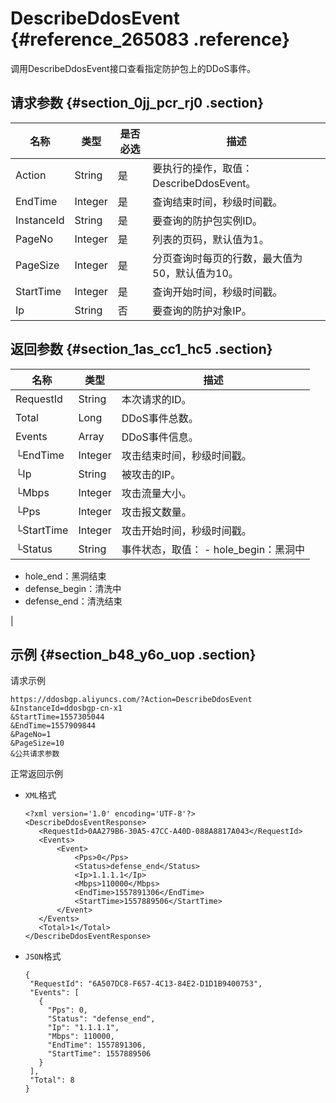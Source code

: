 # DescribeDdosEvent {#reference_265083 .reference}

调用DescribeDdosEvent接口查看指定防护包上的DDoS事件。

## 请求参数 {#section_0jj_pcr_rj0 .section}

|名称|类型|是否必选|描述|
|--|--|----|--|
|Action|String|是|要执行的操作，取值：DescribeDdosEvent。|
|EndTime|Integer|是|查询结束时间，秒级时间戳。|
|InstanceId|String|是|要查询的防护包实例ID。|
|PageNo|Integer|是|列表的页码，默认值为1。|
|PageSize|Integer|是|分页查询时每页的行数，最大值为50，默认值为10。|
|StartTime|Integer|是|查询开始时间，秒级时间戳。|
|Ip|String|否|要查询的防护对象IP。|

## 返回参数 {#section_1as_cc1_hc5 .section}

|名称|类型|描述|
|--|--|--|
|RequestId|String|本次请求的ID。|
|Total|Long|DDoS事件总数。|
|Events|Array|DDoS事件信息。|
|└EndTime|Integer|攻击结束时间，秒级时间戳。|
|└Ip|String|被攻击的IP。|
|└Mbps|Integer|攻击流量大小。|
|└Pps|Integer|攻击报文数量。|
|└StartTime|Integer|攻击开始时间，秒级时间戳。|
|└Status|String|事件状态，取值： -   hole\_begin：黑洞中
-   hole\_end：黑洞结束
-   defense\_begin：清洗中
-   defense\_end：清洗结束

 |

## 示例 {#section_b48_y6o_uop .section}

请求示例

``` {#codeblock_60x_v7t_oqo}
https://ddosbgp.aliyuncs.com/?Action=DescribeDdosEvent
&InstanceId=ddosbgp-cn-x1
&StartTime=1557305044
&EndTime=1557909844
&PageNo=1
&PageSize=10
&公共请求参数
```

正常返回示例

-   `XML`格式

    ``` {#codeblock_yok_0bb_bul}
    <?xml version='1.0' encoding='UTF-8'?>
    <DescribeDdosEventResponse>
       <RequestId>0AA279B6-30A5-47CC-A40D-088A8817A043</RequestId>
       <Events>
           <Event>
               <Pps>0</Pps>
               <Status>defense_end</Status>
               <Ip>1.1.1.1</Ip>
               <Mbps>110000</Mbps>
               <EndTime>1557891306</EndTime>
               <StartTime>1557889506</StartTime>
           </Event>
       </Events>
       <Total>1</Total>
    </DescribeDdosEventResponse>
    ```

-   `JSON`格式

    ``` {#codeblock_ftr_37u_bst}
    {
     "RequestId": "6A507DC8-F657-4C13-84E2-D1D1B9400753",
     "Events": [
       {
         "Pps": 0,
         "Status": "defense_end",
         "Ip": "1.1.1.1",
         "Mbps": 110000,
         "EndTime": 1557891306,
         "StartTime": 1557889506
       }
     ],
     "Total": 8
    }
    ```


